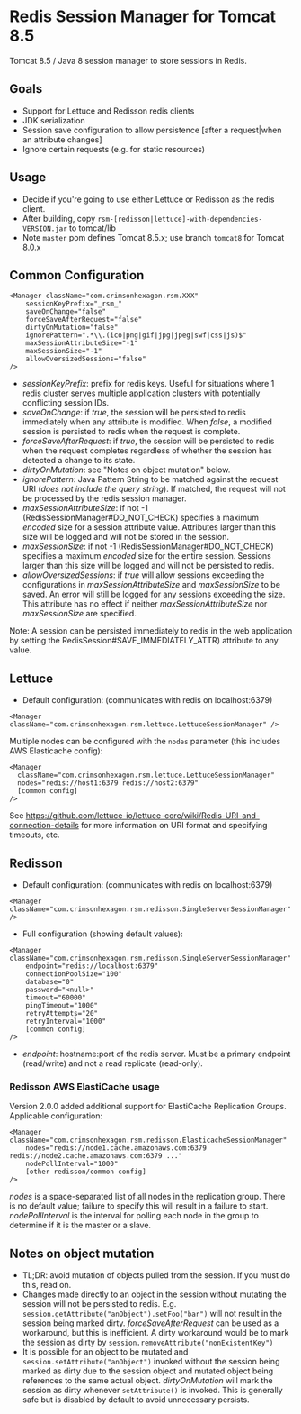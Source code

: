 # Redis Session Manager for Tomcat 8.5
Tomcat 8.5 / Java 8 session manager to store sessions in Redis.

## Goals
* Support for Lettuce and Redisson redis clients
* JDK serialization
* Session save configuration to allow persistence [after a request|when an attribute changes]
* Ignore certain requests (e.g. for static resources)


## Usage
* Decide if you're going to use either Lettuce or Redisson as the redis client.
* After building, copy `rsm-[redisson|lettuce]-with-dependencies-VERSION.jar` to tomcat/lib
* Note `master` pom defines Tomcat 8.5.x; use branch `tomcat8` for Tomcat 8.0.x

## Common Configuration
```
<Manager className="com.crimsonhexagon.rsm.XXX"
	sessionKeyPrefix="_rsm_"
	saveOnChange="false"
	forceSaveAfterRequest="false"
	dirtyOnMutation="false"
	ignorePattern=".*\\.(ico|png|gif|jpg|jpeg|swf|css|js)$"
	maxSessionAttributeSize="-1"
	maxSessionSize="-1"
	allowOversizedSessions="false"
/>
```

* _sessionKeyPrefix_: prefix for redis keys. Useful for situations where 1 redis cluster serves multiple application clusters with potentially conflicting session IDs.
* _saveOnChange_: if _true_, the session will be persisted to redis immediately when any attribute is modified. When _false_, a modified session is persisted to redis when the request is complete.
* _forceSaveAfterRequest_: if _true_, the session will be persisted to redis when the request completes regardless of whether the session has detected a change to its state.
* _dirtyOnMutation_: see "Notes on object mutation" below.
* _ignorePattern_: Java Pattern String to be matched against the request URI (_does not include the query string_). If matched, the request will not be processed by the redis session manager.
* _maxSessionAttributeSize_: if not -1 (RedisSessionManager#DO_NOT_CHECK) specifies a maximum _encoded_ size for a session attribute value. Attributes larger than this size will be logged and will not be stored in the session.
* _maxSessionSize_: if not -1 (RedisSessionManager#DO_NOT_CHECK) specifies a maximum _encoded_ size for the entire session. Sessions larger than this size will be logged and will not be persisted to redis.
* _allowOversizedSessions_: if _true_ will allow sessions exceeding the configurations in _maxSessionAttributeSize_ and _maxSessionSize_ to be saved. An error will still be logged for any sessions exceeding the size. This attribute has no effect if neither _maxSessionAttributeSize_ nor _maxSessionSize_ are specified.

Note: A session can be persisted immediately to redis in the web application by setting the RedisSession#SAVE_IMMEDIATELY_ATTR) attribute to any value.

## Lettuce
* Default configuration: (communicates with redis on localhost:6379)
```
<Manager className="com.crimsonhexagon.rsm.lettuce.LettuceSessionManager" />
```

Multiple nodes can be configured with the `nodes` parameter (this includes AWS Elasticache config):
```
<Manager 
  className="com.crimsonhexagon.rsm.lettuce.LettuceSessionManager"
  nodes="redis://host1:6379 redis://host2:6379" 
  [common config]
/>
```
See https://github.com/lettuce-io/lettuce-core/wiki/Redis-URI-and-connection-details for more information on 
URI format and specifying timeouts, etc.

## Redisson
* Default configuration: (communicates with redis on localhost:6379)
```
<Manager className="com.crimsonhexagon.rsm.redisson.SingleServerSessionManager" />
```
* Full configuration (showing default values):
```
<Manager className="com.crimsonhexagon.rsm.redisson.SingleServerSessionManager"
	endpoint="redis://localhost:6379"
	connectionPoolSize="100"
	database="0"
	password="<null>"
	timeout="60000"
	pingTimeout="1000"
	retryAttempts="20"
	retryInterval="1000"
	[common config]
/>
```
* _endpoint_: hostname:port of the redis server. Must be a primary endpoint (read/write) and not a read replicate (read-only).

### Redisson AWS ElastiCache usage
Version 2.0.0 added additional support for ElastiCache Replication Groups. Applicable configuration:
```
<Manager className="com.crimsonhexagon.rsm.redisson.ElasticacheSessionManager"
	nodes="redis://node1.cache.amazonaws.com:6379 redis://node2.cache.amazonaws.com:6379 ..."
	nodePollInterval="1000"
	[other redisson/common config]
/>
```
_nodes_ is a space-separated list of all nodes in the replication group. There is no default value; failure to specify this will result in a failure to start.
_nodePollInterval_ is the interval for polling each node in the group to determine if it is the master or a slave.

	
## Notes on object mutation
* TL;DR: avoid mutation of objects pulled from the session. If you must do this, read on.
* Changes made directly to an object in the session without mutating the session will not be persisted to redis. E.g. `session.getAttribute("anObject").setFoo("bar")` will not result in the session being marked dirty. _forceSaveAfterRequest_ can be used as a workaround, but this is inefficient. A dirty workaround would be to mark the session as dirty by `session.removeAttribute("nonExistentKey")` 
* It is possible for an object to be mutated and `session.setAttribute("anObject")` invoked without the session being marked as dirty due to the session object and mutated object being references to the same actual object. _dirtyOnMutation_ will mark the session as dirty whenever `setAttribute()` is invoked. This is generally safe but is disabled by default to avoid unnecessary persists.
